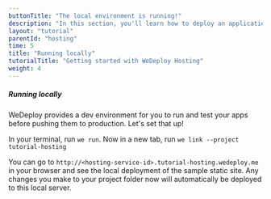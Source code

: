 ```yaml
---
buttonTitle: "The local environment is running!"
description: "In this section, you'll learn how to deploy an application using WeDeploy Hosting."
layout: "tutorial"
parentId: "hosting"
time: 5
title: "Running locally"
tutorialTitle: "Getting started with WeDeploy Hosting"
weight: 4
---
```


##### Running locally

WeDeploy provides a dev environment for you to run and test your apps before pushing them to production. Let's set that up!

In your terminal, run `we run`. Now in a new tab, run `we link --project tutorial-hosting`

You can go to `http://<hosting-service-id>.tutorial-hosting.wedeploy.me` in your browser and see the local deployment of the sample static site. Any changes you make to your project folder now will automatically be deployed to this local server. 

